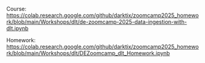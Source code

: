 Course:   
https://colab.research.google.com/github/darktix/zoomcamp2025_homework/blob/main/Workshops/dlt/de-zoomcamp-2025-data-ingestion-with-dlt.ipynb  

Homework:
https://colab.research.google.com/github/darktix/zoomcamp2025_homework/blob/main/Workshops/dlt/DEZoomcamp_dlt_Homework.ipynb  